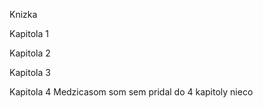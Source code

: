 Knizka

Kapitola 1


Kapitola 2


Kapitola 3


Kapitola 4
Medzicasom som sem pridal do 4 kapitoly nieco
